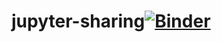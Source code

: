 # jupyter-sharing[![Binder](https://mybinder.org/badge_logo.svg)](https://mybinder.org/v2/gh/heinohen/jupyter-sharing/HEAD)
